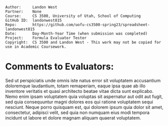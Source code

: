 ﻿```
Author:     Landon West
Partner:    None
Course:     CS 3500, University of Utah, School of Computing
GitHub ID:  landonwest815
Repo:       https://github.com/uofu-cs3500-spring23/spreadsheet-landonwest815
Date:       Day-Month-Year Time (when submission was completed) 
Project:    Formula Evaluator Tester
Copyright:  CS 3500 and Landon West - This work may not be copied for use in Academic Coursework.
```

# Comments to Evaluators:

Sed ut perspiciatis unde omnis iste natus error sit voluptatem accusantium doloremque laudantium, totam remaperiam, eaque ipsa quae ab illo inventore veritatis et quasi architecto beatae vitae dicta sunt explicabo. Nemo enim ipsam voluptatem quia voluptas sit aspernatur aut odit aut fugit, sed quia consequuntur magni dolores eos qui ratione voluptatem sequi nesciunt. Neque porro quisquam est, qui dolorem ipsum quia dolor sit amet, consectetur, adipisci velit, sed quia non numquam eius modi tempora incidunt ut labore et dolore magnam aliquam quaerat voluptatem.
